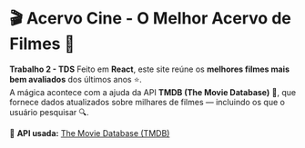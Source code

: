 # 🎬 Acervo Cine - O Melhor Acervo de Filmes 🍿

**Trabalho 2 - TDS**
Feito em **React**, este site reúne os **melhores filmes mais bem avaliados** dos últimos anos ⭐.  
A mágica acontece com a ajuda da API **TMDB (The Movie Database)** 🎥, que fornece dados atualizados sobre milhares de filmes — incluindo os que o usuário pesquisar 🔍.

🔗 **API usada:** [The Movie Database (TMDB)](https://www.themoviedb.org/)  
